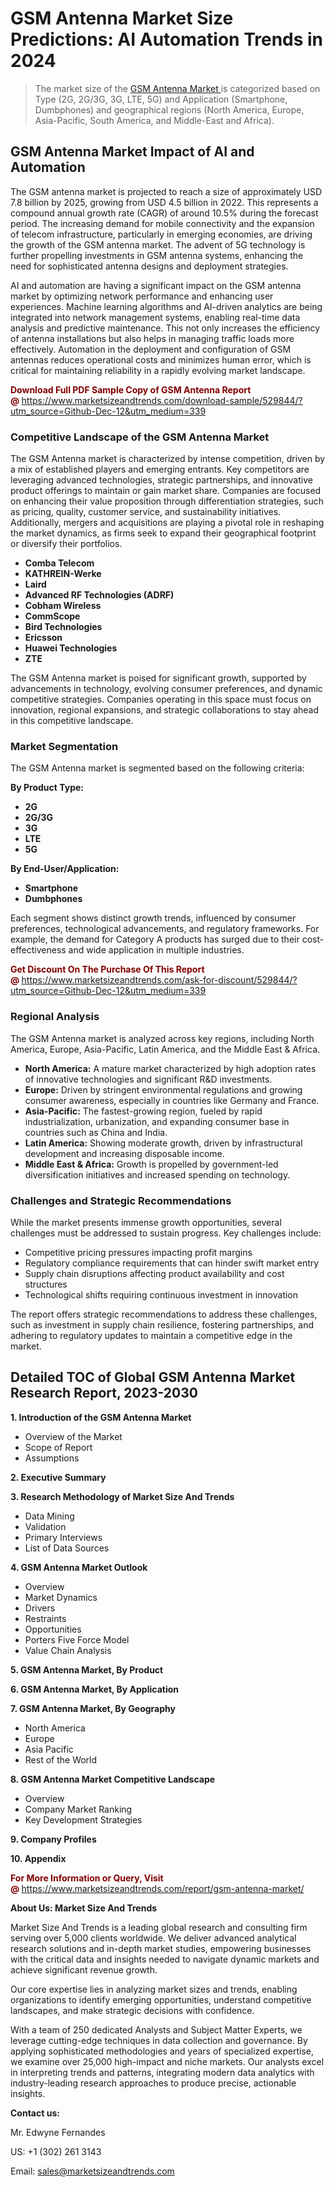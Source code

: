 <H1>GSM Antenna Market Size Predictions: AI Automation Trends in 2024</H1><blockquote><p>The market size of the <a href="https://www.marketsizeandtrends.com/download-sample/529844/?utm_source=Github-Dec-12&amp;utm_medium=339" target="_blank">GSM Antenna Market </a>is categorized based on Type (2G, 2G/3G, 3G, LTE, 5G) and Application (Smartphone, Dumbphones) and geographical regions (North America, Europe, Asia-Pacific, South America, and Middle-East and Africa).</p></blockquote><p><h2>GSM Antenna Market Impact of AI and Automation</h2><p>The GSM antenna market is projected to reach a size of approximately USD 7.8 billion by 2025, growing from USD 4.5 billion in 2022. This represents a compound annual growth rate (CAGR) of around 10.5% during the forecast period. The increasing demand for mobile connectivity and the expansion of telecom infrastructure, particularly in emerging economies, are driving the growth of the GSM antenna market. The advent of 5G technology is further propelling investments in GSM antenna systems, enhancing the need for sophisticated antenna designs and deployment strategies.</p><p>AI and automation are having a significant impact on the GSM antenna market by optimizing network performance and enhancing user experiences. Machine learning algorithms and AI-driven analytics are being integrated into network management systems, enabling real-time data analysis and predictive maintenance. This not only increases the efficiency of antenna installations but also helps in managing traffic loads more effectively. Automation in the deployment and configuration of GSM antennas reduces operational costs and minimizes human error, which is critical for maintaining reliability in a rapidly evolving market landscape.</p></p><p><strong><span style="color: #800000;">Download Full PDF Sample Copy of GSM Antenna Report @</span>&nbsp;</strong><a href="https://www.marketsizeandtrends.com/download-sample/529844/?utm_source=Github-Dec-12&amp;utm_medium=339">https://www.marketsizeandtrends.com/download-sample/529844/?utm_source=Github-Dec-12&amp;utm_medium=339</a></p><h3>Competitive Landscape of the GSM Antenna Market</h3><p>The GSM Antenna market is characterized by intense competition, driven by a mix of established players and emerging entrants. Key competitors are leveraging advanced technologies, strategic partnerships, and innovative product offerings to maintain or gain market share. Companies are focused on enhancing their value proposition through differentiation strategies, such as pricing, quality, customer service, and sustainability initiatives. Additionally, mergers and acquisitions are playing a pivotal role in reshaping the market dynamics, as firms seek to expand their geographical footprint or diversify their portfolios.</p><p><strong><p><ul><li>Comba Telecom </li><li> KATHREIN-Werke </li><li> Laird </li><li> Advanced RF Technologies (ADRF) </li><li> Cobham Wireless </li><li> CommScope </li><li> Bird Technologies </li><li> Ericsson </li><li> Huawei Technologies </li><li> ZTE</p></li></ul></p></strong></p><p>The GSM Antenna market is poised for significant growth, supported by advancements in technology, evolving consumer preferences, and dynamic competitive strategies. Companies operating in this space must focus on innovation, regional expansions, and strategic collaborations to stay ahead in this competitive landscape.</p><h3>Market Segmentation</h3><p>The GSM Antenna market is segmented based on the following criteria:</p><p><strong>By Product Type:</strong></p><p><strong><p><ul><li>2G </li><li> 2G/3G </li><li> 3G </li><li> LTE </li><li> 5G</p></li></ul></p></strong></p><p><strong>By End-User/Application:</strong></p><p><strong><p><ul><li>Smartphone </li><li> Dumbphones</p></li></ul></p></strong></p><p>Each segment shows distinct growth trends, influenced by consumer preferences, technological advancements, and regulatory frameworks. For example, the demand for Category A products has surged due to their cost-effectiveness and wide application in multiple industries.</p><p><strong><span style="color: #800000;">Get Discount On The Purchase Of This Report @&nbsp;</span></strong><a href="https://www.marketsizeandtrends.com/ask-for-discount/529844/?utm_source=Github-Dec-12&amp;utm_medium=339">https://www.marketsizeandtrends.com/ask-for-discount/529844/?utm_source=Github-Dec-12&amp;utm_medium=339</a></p><h3>Regional Analysis</h3><p>The GSM Antenna market is analyzed across key regions, including North America, Europe, Asia-Pacific, Latin America, and the Middle East &amp; Africa.</p><ul><li><strong>North America:</strong> A mature market characterized by high adoption rates of innovative technologies and significant R&amp;D investments.</li><li><strong>Europe:</strong> Driven by stringent environmental regulations and growing consumer awareness, especially in countries like Germany and France.</li><li><strong>Asia-Pacific:</strong> The fastest-growing region, fueled by rapid industrialization, urbanization, and expanding consumer base in countries such as China and India.</li><li><strong>Latin America:</strong> Showing moderate growth, driven by infrastructural development and increasing disposable income.</li><li><strong>Middle East &amp; Africa:</strong> Growth is propelled by government-led diversification initiatives and increased spending on technology.</li></ul><h3>Challenges and Strategic Recommendations</h3><p>While the market presents immense growth opportunities, several challenges must be addressed to sustain progress. Key challenges include:</p><ul><li>Competitive pricing pressures impacting profit margins</li><li>Regulatory compliance requirements that can hinder swift market entry</li><li>Supply chain disruptions affecting product availability and cost structures</li><li>Technological shifts requiring continuous investment in innovation</li></ul><p>The report offers strategic recommendations to address these challenges, such as investment in supply chain resilience, fostering partnerships, and adhering to regulatory updates to maintain a competitive edge in the market.</p><h2>Detailed TOC of Global GSM Antenna Market Research Report, 2023-2030</h2><p><strong>1. Introduction of the GSM Antenna Market</strong></p><ul><li>Overview of the Market</li><li>Scope of Report</li><li>Assumptions&nbsp;</li></ul><p><strong>2. Executive Summary</strong></p><p><strong>3. Research Methodology of <strong>Market Size And Trends</strong></strong></p><ul><li>Data Mining</li><li>Validation</li><li>Primary Interviews</li><li>List of Data Sources&nbsp;</li></ul><p><strong>4. GSM Antenna Market Outlook</strong></p><ul><li>Overview</li><li>Market Dynamics</li><li>Drivers</li><li>Restraints</li><li>Opportunities</li><li>Porters Five Force Model</li><li>Value Chain Analysis&nbsp;</li></ul><p><strong>5. GSM Antenna Market, By Product</strong></p><p><strong>6. GSM Antenna Market, By Application</strong></p><p><strong>7. GSM Antenna Market, By Geography</strong></p><ul><li>North America</li><li>Europe</li><li>Asia Pacific</li><li>Rest of the World&nbsp;</li></ul><p><strong>8. GSM Antenna Market Competitive Landscape</strong></p><ul><li>Overview</li><li>Company Market Ranking</li><li>Key Development Strategies&nbsp;</li></ul><p><strong>9. Company Profiles</strong></p><p><strong>10. Appendix</strong></p><p><strong><span style="color: #800000;">For More Information or Query, Visit @&nbsp;</span></strong><a href="https://www.marketsizeandtrends.com/report/gsm-antenna-market/">https://www.marketsizeandtrends.com/report/gsm-antenna-market/</a></p><p></p><p><strong>About Us:&nbsp;Market Size And Trends</strong></p><p>Market Size And Trends&nbsp;is a leading global research and consulting firm serving over 5,000 clients worldwide. We deliver advanced analytical research solutions and in-depth market studies, empowering businesses with the critical data and insights needed to navigate dynamic markets and achieve significant revenue growth.</p><p>Our core expertise lies in analyzing market sizes and trends, enabling organizations to identify emerging opportunities, understand competitive landscapes, and make strategic decisions with confidence.</p><p>With a team of 250 dedicated Analysts and Subject Matter Experts, we leverage cutting-edge techniques in data collection and governance. By applying sophisticated methodologies and years of specialized expertise, we examine over 25,000 high-impact and niche markets. Our analysts excel in interpreting trends and patterns, integrating modern data analytics with industry-leading research approaches to produce precise, actionable insights.</p><p><strong>Contact us:</strong></p><p>Mr. Edwyne Fernandes</p><p>US: +1 (302) 261 3143</p><p>Email: <a href="mailto:sales@marketsizeandtrends.com">sales@marketsizeandtrends.com</a>&nbsp;</p>
